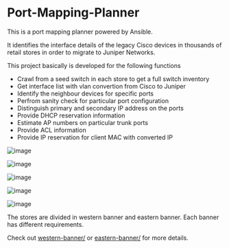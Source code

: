 # Port-Mapping-Planner

This is a port mapping planner powered by Ansible.

It identifies the interface details of the legacy Cisco devices in thousands of retail stores in order to migrate to Juniper Networks.

This project basically is developed for the following functions
* Crawl from a seed switch in each store to get a full switch inventory
* Get interface list with vlan convertion from Cisco to Juniper
* Identify the neighbour devices for specific ports
* Perfrom sanity check for particular port configuration
* Distinguish primary and secondary IP address on the ports
* Provide DHCP reservation information
* Estimate AP numbers on particular trunk ports
* Provide ACL information
* Provide IP reservation for client MAC with converted IP

![image](https://github.com/jackytsuiaa/port-mapping-planner/assets/98607668/d25d617a-b660-4881-b775-851741990670)

![image](https://github.com/jackytsuiaa/port-mapping-planner/assets/98607668/6b31be00-5635-4b13-bfb8-92f8bd6ab85b)

![image](https://github.com/jackytsuiaa/port-mapping-planner/assets/98607668/d1e1df3c-52fc-4dca-9cf5-faf115e2e771)

![image](https://github.com/jackytsuiaa/port-mapping-planner/assets/98607668/9f29d698-550f-47c3-829f-4640759befea)

![image](https://github.com/jackytsuiaa/port-mapping-planner/assets/98607668/14e379d3-5078-4140-afab-352a40a183bf)


The stores are divided in western banner and eastern banner. Each banner has different requirements.

Check out [western-banner/](western-banner/) or [eastern-banner/](eastern-banner/) for more details.

